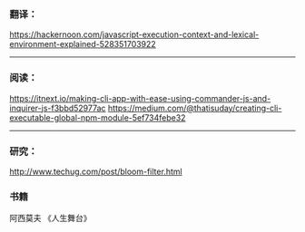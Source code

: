 ### 翻译：
https://hackernoon.com/javascript-execution-context-and-lexical-environment-explained-528351703922

---

### 阅读：
https://itnext.io/making-cli-app-with-ease-using-commander-js-and-inquirer-js-f3bbd52977ac
https://medium.com/@thatisuday/creating-cli-executable-global-npm-module-5ef734febe32

---

### 研究：
http://www.techug.com/post/bloom-filter.html


### 书籍
阿西莫夫 《人生舞台》
